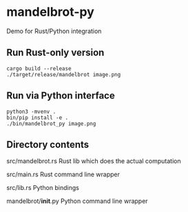 # mandelbrot-py

Demo for Rust/Python integration

## Run Rust-only version

```
cargo build --release
./target/release/mandelbrot image.png
```

## Run via Python interface

```
python3 -mvenv .
bin/pip install -e .
./bin/mandelbrot_py image.png
```

## Directory contents

src/mandelbrot.rs
    Rust lib which does the actual computation

src/main.rs
    Rust command line wrapper

src/lib.rs
    Python bindings

mandelbrot/__init__.py
    Python command line wrapper
